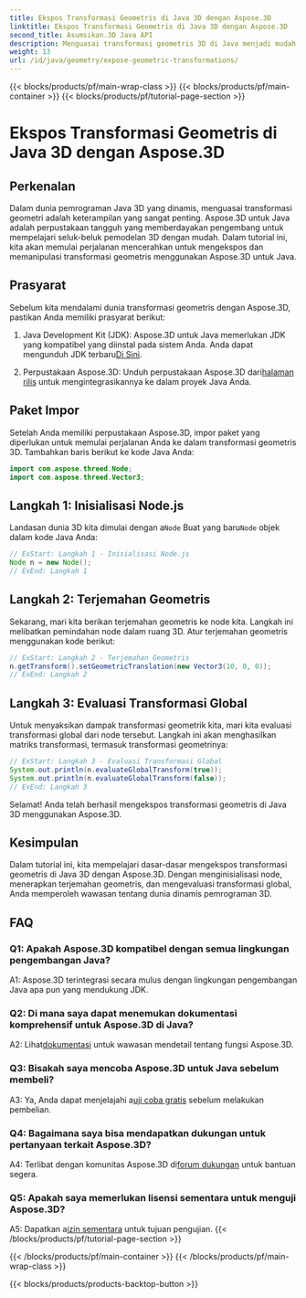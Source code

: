 ```yaml
---
title: Ekspos Transformasi Geometris di Java 3D dengan Aspose.3D
linktitle: Ekspos Transformasi Geometris di Java 3D dengan Aspose.3D
second_title: Asumsikan.3D Java API
description: Menguasai transformasi geometris 3D di Java menjadi mudah dengan Aspose.3D. Pelajari cara memanipulasi node, menerapkan terjemahan, dan mengevaluasi transformasi global.
weight: 13
url: /id/java/geometry/expose-geometric-transformations/
---
```


{{< blocks/products/pf/main-wrap-class >}}
{{< blocks/products/pf/main-container >}}
{{< blocks/products/pf/tutorial-page-section >}}

# Ekspos Transformasi Geometris di Java 3D dengan Aspose.3D

## Perkenalan

Dalam dunia pemrograman Java 3D yang dinamis, menguasai transformasi geometri adalah keterampilan yang sangat penting. Aspose.3D untuk Java adalah perpustakaan tangguh yang memberdayakan pengembang untuk mempelajari seluk-beluk pemodelan 3D dengan mudah. Dalam tutorial ini, kita akan memulai perjalanan mencerahkan untuk mengekspos dan memanipulasi transformasi geometris menggunakan Aspose.3D untuk Java.

## Prasyarat

Sebelum kita mendalami dunia transformasi geometris dengan Aspose.3D, pastikan Anda memiliki prasyarat berikut:

1.  Java Development Kit (JDK): Aspose.3D untuk Java memerlukan JDK yang kompatibel yang diinstal pada sistem Anda. Anda dapat mengunduh JDK terbaru[Di Sini](https://www.oracle.com/java/technologies/javase-downloads.html).

2.  Perpustakaan Aspose.3D: Unduh perpustakaan Aspose.3D dari[halaman rilis](https://releases.aspose.com/3d/java/) untuk mengintegrasikannya ke dalam proyek Java Anda.

## Paket Impor

Setelah Anda memiliki perpustakaan Aspose.3D, impor paket yang diperlukan untuk memulai perjalanan Anda ke dalam transformasi geometris 3D. Tambahkan baris berikut ke kode Java Anda:

```java
import com.aspose.threed.Node;
import com.aspose.threed.Vector3;
```

## Langkah 1: Inisialisasi Node.js

 Landasan dunia 3D kita dimulai dengan a`Node` Buat yang baru`Node` objek dalam kode Java Anda:

```java
// ExStart: Langkah 1 - Inisialisasi Node.js
Node n = new Node();
// ExEnd: Langkah 1
```

## Langkah 2: Terjemahan Geometris

Sekarang, mari kita berikan terjemahan geometris ke node kita. Langkah ini melibatkan pemindahan node dalam ruang 3D. Atur terjemahan geometris menggunakan kode berikut:

```java
// ExStart: Langkah 2 - Terjemahan Geometris
n.getTransform().setGeometricTranslation(new Vector3(10, 0, 0));
// ExEnd: Langkah 2
```

## Langkah 3: Evaluasi Transformasi Global

Untuk menyaksikan dampak transformasi geometrik kita, mari kita evaluasi transformasi global dari node tersebut. Langkah ini akan menghasilkan matriks transformasi, termasuk transformasi geometrinya:

```java
// ExStart: Langkah 3 - Evaluasi Transformasi Global
System.out.println(n.evaluateGlobalTransform(true));
System.out.println(n.evaluateGlobalTransform(false));
// ExEnd: Langkah 3
```

Selamat! Anda telah berhasil mengekspos transformasi geometris di Java 3D menggunakan Aspose.3D.

## Kesimpulan

Dalam tutorial ini, kita mempelajari dasar-dasar mengekspos transformasi geometris di Java 3D dengan Aspose.3D. Dengan menginisialisasi node, menerapkan terjemahan geometris, dan mengevaluasi transformasi global, Anda memperoleh wawasan tentang dunia dinamis pemrograman 3D.

## FAQ

### Q1: Apakah Aspose.3D kompatibel dengan semua lingkungan pengembangan Java?

A1: Aspose.3D terintegrasi secara mulus dengan lingkungan pengembangan Java apa pun yang mendukung JDK.

### Q2: Di mana saya dapat menemukan dokumentasi komprehensif untuk Aspose.3D di Java?

 A2: Lihat[dokumentasi](https://reference.aspose.com/3d/java/) untuk wawasan mendetail tentang fungsi Aspose.3D.

### Q3: Bisakah saya mencoba Aspose.3D untuk Java sebelum membeli?

 A3: Ya, Anda dapat menjelajahi a[uji coba gratis](https://releases.aspose.com/) sebelum melakukan pembelian.

### Q4: Bagaimana saya bisa mendapatkan dukungan untuk pertanyaan terkait Aspose.3D?

 A4: Terlibat dengan komunitas Aspose.3D di[forum dukungan](https://forum.aspose.com/c/3d/18) untuk bantuan segera.

### Q5: Apakah saya memerlukan lisensi sementara untuk menguji Aspose.3D?

 A5: Dapatkan a[izin sementara](https://purchase.aspose.com/temporary-license/) untuk tujuan pengujian.
{{< /blocks/products/pf/tutorial-page-section >}}

{{< /blocks/products/pf/main-container >}}
{{< /blocks/products/pf/main-wrap-class >}}

{{< blocks/products/products-backtop-button >}}
